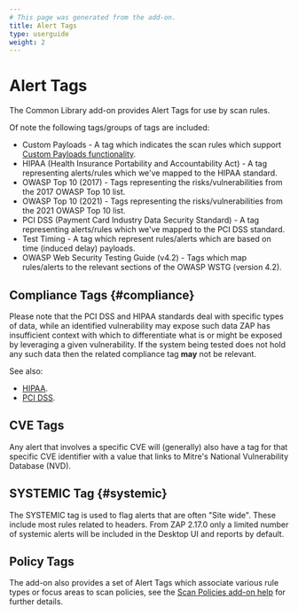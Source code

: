 ```yaml
---
# This page was generated from the add-on.
title: Alert Tags
type: userguide
weight: 2
---
```


# Alert Tags

The Common Library add-on provides Alert Tags for use by scan rules.


Of note the following tags/groups of tags are included:

* Custom Payloads - A tag which indicates the scan rules which support [Custom Payloads functionality](/docs/desktop/addons/custom-payloads/).
* HIPAA (Health Insurance Portability and Accountability Act) - A tag representing alerts/rules which we've mapped to the HIPAA standard.
* OWASP Top 10 (2017) - Tags representing the risks/vulnerabilities from the 2017 OWASP Top 10 list.
* OWASP Top 10 (2021) - Tags representing the risks/vulnerabilities from the 2021 OWASP Top 10 list.
* PCI DSS (Payment Card Industry Data Security Standard) - A tag representing alerts/rules which we've mapped to the PCI DSS standard.
* Test Timing - A tag which represent rules/alerts which are based on time (induced delay) payloads.
* OWASP Web Security Testing Guide (v4.2) - Tags which map rules/alerts to the relevant sections of the OWASP WSTG (version 4.2).

## Compliance Tags {#compliance}

Please note that the PCI DSS and HIPAA standards deal with specific types of data, while an identified vulnerability may expose such data ZAP has insufficient context with which to differentiate what is or might be exposed by leveraging a given vulnerability. If the system being tested does not hold any such data then the related compliance tag **may** not be relevant.


See also:  

* [HIPAA](https://www.hhs.gov/hipaa/for-professionals/privacy/laws-regulations/index.html).
* [PCI DSS](https://www.pcisecuritystandards.org/standards/pci-dss/).

## CVE Tags

Any alert that involves a specific CVE will (generally) also have a tag for that specific CVE identifier with a value that links to Mitre's National Vulnerability Database (NVD).

## SYSTEMIC Tag {#systemic}

The SYSTEMIC tag is used to flag alerts that are often "Site wide". These include most rules related to headers. From ZAP 2.17.0 only a limited number of systemic alerts will be included in the Desktop UI and reports by default.

## Policy Tags

The add-on also provides a set of Alert Tags which associate various rule types or focus areas to scan policies, see the [Scan
Policies add-on help](/docs/desktop/addons/scan-policies/) for further details.
